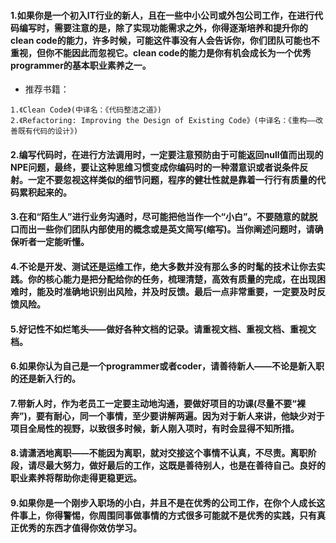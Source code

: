 #### 1.如果你是一个初入IT行业的新人，且在一些中小公司或外包公司工作，在进行代码编写时，需要注意的是，除了实现功能需求之外，你得逐渐培养和提升你的clean code的能力，许多时候，可能这件事没有人会告诉你，你们团队可能也不重视，但你不能因此而忽视它。clean code的能力是你有机会成长为一个优秀programmer的基本职业素养之一。
* 推荐书籍：
```
1.《Clean Code》(中译名：《代码整洁之道》)
2.《Refactoring: Improving the Design of Existing Code》(中译名：《重构——改善既有代码的设计》)
```

#### 2.编写代码时，在进行方法调用时，一定要注意预防由于可能返回null值而出现的NPE问题，最终，要让这种思维习惯变成你编码时的一种潜意识或者说条件反射。一定不要忽视这样类似的细节问题，程序的健壮性就是靠着一行行有质量的代码累积起来的。

#### 3.在和“陌生人”进行业务沟通时，尽可能把他当作一个“小白”。不要随意的就脱口而出一些你们团队内部使用的概念或是英文简写(缩写)。当你阐述问题时，请确保听者一定能听懂。

#### 4.不论是开发、测试还是运维工作，绝大多数并没有那么多的时髦的技术让你去实践。你的核心能力是把分配给你的任务，梳理清楚，高效有质量的完成，在出现困难时，能及时准确地识别出风险，并及时反馈。最后一点非常重要，一定要及时反馈风险。

#### 5.好记性不如烂笔头——做好各种文档的记录。请重视文档、重视文档、重视文档。

#### 6.如果你认为自己是一个programmer或者coder，请善待新人——不论是新入职的还是新入行的。

#### 7.带新人时，作为老员工一定要主动地沟通，要做好项目的功课(尽量不要“裸奔”)，要有耐心，同一个事情，至少要讲解两遍。因为对于新人来讲，他缺少对于项目全局性的视野，以致很多时候，新人刚入项时，有时会显得不知所措。

#### 8.请潇洒地离职——不能因为离职，就对交接这个事情不认真，不尽责。离职阶段，请尽最大努力，做好最后的工作，这既是善待别人，也是在善待自己。良好的职业素养将帮助你走得更稳更远。

#### 9.如果你是一个刚步入职场的小白，并且不是在优秀的公司工作，在你个人成长这件事上，你得警惕，你周围同事做事情的方式很多可能就不是优秀的实践，只有真正优秀的东西才值得你效仿学习。
